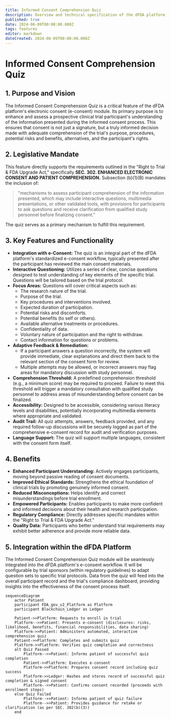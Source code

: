 ```yaml
---
title: Informed Consent Comprehension Quiz
description: Overview and technical specification of the dFDA platform's informed consent comprehension quiz, supporting regulatory and ethical requirements for participant understanding.
published: true
date: 2024-06-09T00:00:00.000Z
tags: features
editor: markdown
dateCreated: 2024-06-09T00:00:00.000Z
---
```


# Informed Consent Comprehension Quiz

## 1. Purpose and Vision

The Informed Consent Comprehension Quiz is a critical feature of the dFDA platform's electronic consent (e-consent) module. Its primary purpose is to enhance and assess a prospective clinical trial participant's understanding of the information presented during the informed consent process. This ensures that consent is not just a signature, but a truly informed decision made with adequate comprehension of the trial's purpose, procedures, potential risks and benefits, alternatives, and the participant's rights.

## 2. Legislative Mandate

This feature directly supports the requirements outlined in the "Right to Trial & FDA Upgrade Act," specifically **SEC. 302. ENHANCED ELECTRONIC CONSENT AND PATIENT COMPREHENSION.** Subsection (b)(1)(B) mandates the inclusion of:

> "mechanisms to assess participant comprehension of the information presented, which may include interactive questions, multimedia presentations, or other validated tools, with provisions for participants to ask questions and receive clarification from qualified study personnel before finalizing consent."

The quiz serves as a primary mechanism to fulfill this requirement.

## 3. Key Features and Functionality

* **Integration with e-Consent:** The quiz is an integral part of the dFDA platform's standardized e-consent workflow, typically presented after the participant has reviewed the main consent materials.
* **Interactive Questioning:** Utilizes a series of clear, concise questions designed to test understanding of key elements of the specific trial. Questions will be tailored based on the trial protocol.
* **Focus Areas:** Questions will cover critical aspects such as:
    * The research nature of the trial.
    * Purpose of the trial.
    * Key procedures and interventions involved.
    * Expected duration of participation.
    * Potential risks and discomforts.
    * Potential benefits (to self or others).
    * Available alternative treatments or procedures.
    * Confidentiality of data.
    * Voluntary nature of participation and the right to withdraw.
    * Contact information for questions or problems.
* **Adaptive Feedback & Remediation:**
    * If a participant answers a question incorrectly, the system will provide immediate, clear explanations and direct them back to the relevant section of the consent form for review.
    * Multiple attempts may be allowed, or incorrect answers may flag areas for mandatory discussion with study personnel.
* **Comprehension Threshold:** A predefined comprehension threshold (e.g., a minimum score) may be required to proceed. Failure to meet this threshold will trigger a mandatory consultation with qualified study personnel to address areas of misunderstanding before consent can be finalized.
* **Accessibility:** Designed to be accessible, considering various literacy levels and disabilities, potentially incorporating multimedia elements where appropriate and validated.
* **Audit Trail:** All quiz attempts, answers, feedback provided, and any required follow-up discussions will be securely logged as part of the comprehensive e-consent record for audit and verification purposes.
* **Language Support:** The quiz will support multiple languages, consistent with the consent form itself.

## 4. Benefits

* **Enhanced Participant Understanding:** Actively engages participants, moving beyond passive reading of consent documents.
* **Improved Ethical Standards:** Strengthens the ethical foundation of clinical trials by promoting genuinely informed consent.
* **Reduced Misconceptions:** Helps identify and correct misunderstandings before trial enrollment.
* **Empowered Participants:** Enables participants to make more confident and informed decisions about their health and research participation.
* **Regulatory Compliance:** Directly addresses specific mandates within the "Right to Trial & FDA Upgrade Act."
* **Quality Data:** Participants who better understand trial requirements may exhibit better adherence and provide more reliable data.

## 5. Integration within the dFDA Platform

The Informed Consent Comprehension Quiz module will be seamlessly integrated into the dFDA platform's e-consent workflow. It will be configurable by trial sponsors (within regulatory guidelines) to adapt question sets to specific trial protocols. Data from the quiz will feed into the overall participant record and the trial's compliance dashboard, providing insights into the effectiveness of the consent process itself.


```mermaid
sequenceDiagram
    actor Patient
    participant FDA_gov_v2_Platform as Platform
    participant Blockchain_Ledger as Ledger

    Patient->>Platform: Requests to enroll in trial
    Platform-->>Patient: Presents e-consent (disclosures: risks, likelihood, benefits, financial responsibilities, data sharing)
    Platform->>Patient: Administers automated, interactive comprehension quiz
    Patient->>Platform: Completes and submits quiz
    Platform->>Platform: Verifies quiz completion and correctness
    alt Quiz Passed
        Platform-->>Patient: Informs patient of successful quiz completion
        Patient->>Platform: Executes e-consent
        Platform->>Platform: Prepares consent record including quiz success
        Platform->>Ledger: Hashes and stores record of successful quiz completion & signed consent
        Platform-->>Patient: Confirms consent recorded (proceeds with enrollment steps)
    else Quiz Failed
        Platform-->>Patient: Informs patient of quiz failure
        Platform-->>Patient: Provides guidance for retake or clarification (as per SEC. 302(b)(3))
    end
```
